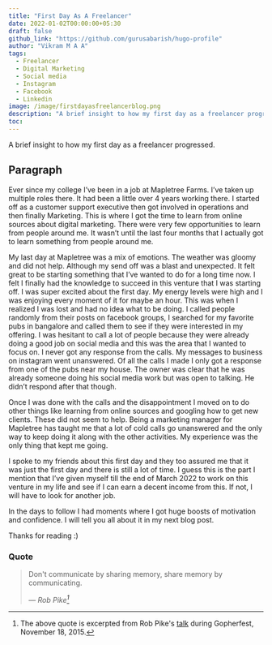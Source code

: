 ```yaml
---
title: "First Day As A Freelancer"
date: 2022-01-02T00:00:00+05:30
draft: false
github_link: "https://github.com/gurusabarish/hugo-profile"
author: "Vikram M A A"
tags:
  - Freelancer
  - Digital Marketing
  - Social media
  - Instagram
  - Facebook
  - Linkedin
image: /image/firstdayasfreelancerblog.png
description: "A brief insight to how my first day as a freelancer progressed."
toc: 
---
```

A brief insight to how my first day as a freelancer progressed.
<!--more-->

## Paragraph

Ever since my college I’ve been in a job at Mapletree Farms. I’ve taken up multiple roles there. It had been a little over 4 years working there. I started off as a customer support executive then got involved in operations and then finally Marketing. This is where I got the time to learn from online sources about digital marketing. There were very few opportunities to learn from people around me. It wasn’t until the last four months that I actually got to learn something from people around me.

My last day at Mapletree was a mix of emotions. The weather was gloomy and did not help. Although my send off was a blast and unexpected. It felt great to be starting something that I’ve wanted to do for a long time now. I felt I finally had the knowledge to succeed in this venture that I was starting off.
I was super excited about the first day. My energy levels were high and I was enjoying every moment of it for maybe an hour. This was when I realized I was lost and had no idea what to be doing. I called people randomly from their posts on facebook groups, I searched for my favorite pubs in bangalore and called them to see if they were interested in my offering. I was hesitant to call a lot of people because they were already doing a good job on social media and this was the area that I wanted to focus on. I never got any response from the calls. My messages to business on instagram went unanswered. Of all the calls I made I only got a response from one of the pubs near my house. The owner was clear that he was already someone doing his social media work but was open to talking. He didn’t respond after that though. 

Once I was done with the calls and the disappointment I moved on to do other things like learning from online sources and googling how to get new clients. These did not seem to help.
Being a marketing manager for Mapletree has taught me that a lot of cold calls go unanswered and the only way to keep doing it along with the other activities. My experience was the only thing that kept me going.

I spoke to my friends about this first day and they too assured me that it was just the first day and there is still a lot of time.
I guess this is the part I mention that I’ve given myself till the end of March 2022 to work on this venture in my life and see if I can earn a decent income from this. If not, I will have to look for another job.

In the days to follow I had moments where I got huge boosts of motivation and confidence. I will tell you all about it in my next blog post.

Thanks for reading :)


### Quote


> Don't communicate by sharing memory, share memory by communicating.</p>
> — <cite>Rob Pike[^1]</cite>


[^1]: The above quote is excerpted from Rob Pike's [talk](https://www.youtube.com/watch?v=PAAkCSZUG1c) during Gopherfest, November 18, 2015.


